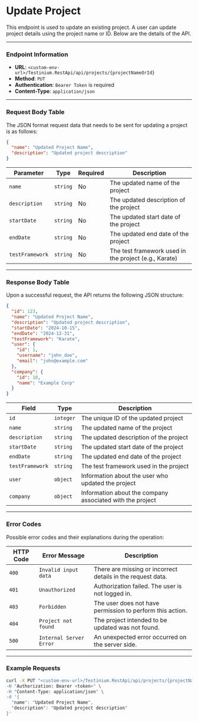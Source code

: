 # Update Project

This endpoint is used to update an existing project. A user can update project details using the project name or ID. Below are the details of the API.

***

### Endpoint Information

* **URL**: `<custom-env-url>/Testinium.RestApi/api/projects/{projectNameOrId}`
* **Method**: `PUT`
* **Authentication**: `Bearer Token` is required
* **Content-Type**: `application/json`

***

### Request Body Table

The JSON format request data that needs to be sent for updating a project is as follows:

```json
{
  "name": "Updated Project Name",
  "description": "Updated project description"
}
```

| Parameter       | Type     | Required | Description                                           |
| --------------- | -------- | -------- | ----------------------------------------------------- |
| `name`          | `string` | No       | The updated name of the project                       |
| `description`   | `string` | No       | The updated description of the project                |
| `startDate`     | `string` | No       | The updated start date of the project                 |
| `endDate`       | `string` | No       | The updated end date of the project                   |
| `testFramework` | `string` | No       | The test framework used in the project (e.g., Karate) |

***

### Response Body Table

Upon a successful request, the API returns the following JSON structure:

```json
{
  "id": 123,
  "name": "Updated Project Name",
  "description": "Updated project description",
  "startDate": "2024-10-15",
  "endDate": "2024-12-31",
  "testFramework": "Karate",
  "user": {
    "id": 1,
    "username": "john_doe",
    "email": "john@example.com"
  },
  "company": {
    "id": 10,
    "name": "Example Corp"
  }
}
```

| Field           | Type      | Description                                               |
| --------------- | --------- | --------------------------------------------------------- |
| `id`            | `integer` | The unique ID of the updated project                      |
| `name`          | `string`  | The updated name of the project                           |
| `description`   | `string`  | The updated description of the project                    |
| `startDate`     | `string`  | The updated start date of the project                     |
| `endDate`       | `string`  | The updated end date of the project                       |
| `testFramework` | `string`  | The test framework used in the project                    |
| `user`          | `object`  | Information about the user who updated the project        |
| `company`       | `object`  | Information about the company associated with the project |

***

### Error Codes

Possible error codes and their explanations during the operation:

| HTTP Code | Error Message           | Description                                                 |
| --------- | ----------------------- | ----------------------------------------------------------- |
| `400`     | `Invalid input data`    | There are missing or incorrect details in the request data. |
| `401`     | `Unauthorized`          | Authorization failed. The user is not logged in.            |
| `403`     | `Forbidden`             | The user does not have permission to perform this action.   |
| `404`     | `Project not found`     | The project intended to be updated was not found.           |
| `500`     | `Internal Server Error` | An unexpected error occurred on the server side.            |

***

### Example Requests

```bash
curl -X PUT "<custom-env-url>/Testinium.RestApi/api/projects/{projectNameOrId} \
-H "Authorization: Bearer <token>" \
-H "Content-Type: application/json" \
-d '{
  "name": "Updated Project Name",
  "description": "Updated project description"
}'
```
